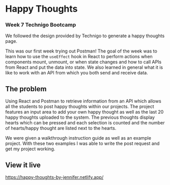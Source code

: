 # Happy Thoughts
### Week 7 Technigo Bootcamp

We followed the design provided by Technigo to generate a happy thoughts page. 

This was our first week trying out Postman! The goal of the week was to learn how to use the `useEffect` hook in React to perform actions when components mount, unmount, or when state changes and how to call APIs from React and put the data into state. We also learned in general what it is like to work with an API from which you both send and receive data.

## The problem
Using React and Postman to retrieve information from an API which allows all the students to post happy thoughts within our projects. The project features an input area to add your own happy thought as well as the last 20 happy thoughts uploaded to the system. The previous thoughts display hearts which can be pressed and each selection is counted and the number of hearts/happy thought are listed next to the hearts. 

We were given a walkthrough instruction guide as well as an example project. With these two examples I was able to write the post request and get my project working. 


## View it live
https://happy-thoughts-by-jennifer.netlify.app/
